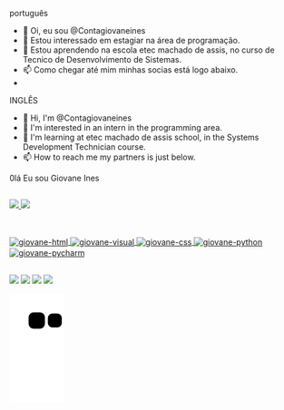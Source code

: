 português
- 👋 Oi, eu sou @Contagiovaneines
- 👀 Estou interessado em estagiar na área de programação.
- 🌱 Estou aprendendo na escola etec machado de assis, no curso de Tecnico de Desenvolvimento de Sistemas.
- 📫 Como chegar até mim minhas socias está logo abaixo.
- 
INGLÊS
- 👋 Hi, I'm @Contagiovaneines
- 👀 I'm interested in an intern in the programming area.
- 🌱 I'm learning at etec machado de assis school, in the Systems Development Technician course.
- 📫 How to reach me my partners is just below.

<!---
Contagiovaneines/Contagiovaneines is a ✨ special ✨ repository because its `README.md` (this file) appears on your GitHub profile.
You can click the Preview link to take a look at your changes.
--->
0lá Eu sou Giovane Ines
 
 ##
 
<div>
<a href="https://github.com/Contagiovaneines">
  <img height="180em" src="https://github-readme-stats.vercel.app/api?username=Contagiovaneines&show_icons=true&theme=highcontrast&include_all_commits=true&count_private=true"/>
  <img height="180em" src="https://github-readme-stats.vercel.app/api/top-langs/?username=Contagiovaneines&layout=compact&langs_count=7&theme=highcontrast"/>
</div>
  
  ##
 
<div style="display: inline_block"><br>
  <img  align= "center" alt="giovane-html" height="30" width="40" src="https://cdn.jsdelivr.net/gh/devicons/devicon/icons/html5/html5-original-wordmark.svg" style="max-width: 100%;">
 <img align= "center" alt="giovane-visual" height="30" width="40" src="https://cdn.jsdelivr.net/gh/devicons/devicon/icons/visualstudio/visualstudio-plain.svg" style="max-width: 100%;">
<img align= "center" alt="giovane-css" height="30" width="40"  src="https://cdn.jsdelivr.net/gh/devicons/devicon/icons/css3/css3-original-wordmark.svg" style="max-width: 100%;">
<img align= "center" alt="giovane-python" height="30" width="40" src="https://cdn.jsdelivr.net/gh/devicons/devicon/icons/python/python-original-wordmark.svg" style="max-width: 100%;">
<img align= "center" alt="giovane-pycharm" height="30" width="40" src="https://cdn.jsdelivr.net/gh/devicons/devicon/icons/pycharm/pycharm-original-wordmark.svg" style="max-width: 100%;">

  ##
<div> 
  <a href="https://www.instagram.com/giovane_ines/" target="_blank"><img src="https://img.shields.io/badge/-Instagram-%23E4405F?style=for-the-badge&logo=instagram&logoColor=white" target="_blank"></a>
 	 <a href="https://discord.gg/CGTUYaED" target="_blank"><img src="https://img.shields.io/badge/Discord-7289DA?style=for-the-badge&logo=discord&logoColor=white" target="_blank"></a> 
  <a href = "mailto:contatogiovaneines@gmail.com"><img src="https://img.shields.io/badge/-Gmail-%23333?style=for-the-badge&logo=gmail&logoColor=white" target="_blank"></a>
  <a href="https://www.linkedin.com/in/giovane-ines-153173189/" target="_blank"><img src="https://img.shields.io/badge/-LinkedIn-%230077B5?style=for-the-badge&logo=linkedin&logoColor=white" target="_blank"></a> 
 
 ![Snake animation](https://github.com/Contagiovaneines/Contagiovaneines/blob/output/github-contribution-grid-snake.svg)  
 
</div>
 
 
                                                                                                                                                  
                                                                                                                                                  
